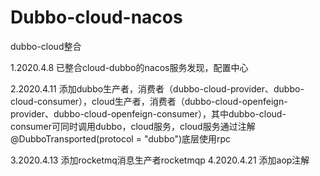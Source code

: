 # Dubbo-cloud-nacos
dubbo-cloud整合

1.2020.4.8 已整合cloud-dubbo的nacos服务发现，配置中心

2.2020.4.11 添加dubbo生产者，消费者（dubbo-cloud-provider、dubbo-cloud-consumer），cloud生产者，消费者（dubbo-cloud-openfeign-provider、dubbo-cloud-openfeign-consumer），其中dubbo-cloud-consumer可同时调用dubbo，cloud服务，cloud服务通过注解@DubboTransported(protocol = "dubbo")底层使用rpc

3.2020.4.13 添加rocketmq消息生产者rocketmqp
4.2020.4.21 添加aop注解
